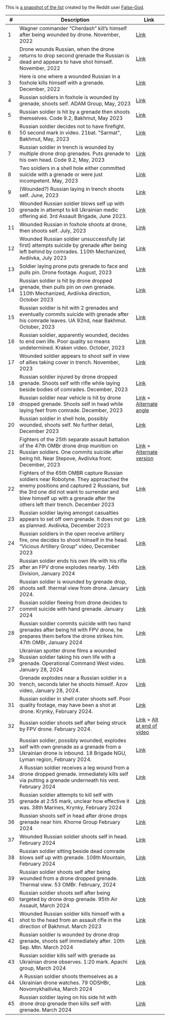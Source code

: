 This is [a snapshot of the list](https://www.reddit.com/r/UkraineWarVideoReport/comments/1bgtwe0/comment/kvamy95/?utm_source=share&utm_medium=web3x&utm_name=web3xcss&utm_term=1&utm_content=share_button) created by the Reddit user [False-God](https://www.reddit.com/user/False-God/).

| #  | Description | Link |
|----|-------------|------|
| 1  | Wagner commander “Cherdash” kill’s himself after being wounded by drone. November, 2022 | [Link](https://www.reddit.com/r/RussiaUkraineWar2022/comments/z3njyu/pmc_unit_commander_wagner_callsign_cherdash/) |
| 2  | Drone wounds Russian, when the drone returns to drop second grenade the Russian is dead and appears to have shot himself. November, 2022 | [Link](https://www.reddit.com/r/UkraineWarVideoReport/comments/z4e5js/ukrainian_drone_drops_a_grenade_on_a_russian/?utm_source=share&utm_medium=ios_app&utm_name=ioscss&utm_content=1&utm_term=1) |
| 3  | Here is one where a wounded Russian in a foxhole kills himself with a grenade. December, 2022 | [Link](https://www.reddit.com/r/CombatFootage/comments/zwa1ww/russian_soldier_pulls_the_pin_of_his_own_grenade/) |
| 4  | Russian soldiers in foxhole is wounded by grenade, shoots self. ADAM Group, May, 2023 | [Link](https://www.reddit.com/r/CombatFootage/comments/11tsui7/russian_soldier_commits_suicide_after_being_hit/?utm_source=share&utm_medium=ios_app&utm_name=ioscss&utm_content=1&utm_term=1) |
| 5  | Russian soldier is hit by a grenade then shoots themselves. Code 9.2, Bakhmut, May 2023 | [Link](https://www.reddit.com/r/UkraineRussiaReport/comments/13dpn9j/ua_pov_russian_soldier_shoots_himself_in_the_head/?utm_source=share&utm_medium=ios_app&utm_name=ioscss&utm_content=1&utm_term=1) |
| 6  | Russian soldier decides not to have firefight. 50 second mark in video. 21bat. "Sarmat", Bakhmut, May, 2023 | [Link](https://www.reddit.com/r/CombatFootage/comments/13fuall/ukrainians_from_21bat_sarmat_are_storming_russian/?utm_source=share&utm_medium=ios_app&utm_name=ioscss&utm_content=1&utm_term=1) |
| 7  | Russian soldier in trench is wounded by multiple drone drop grenades. Puts grenade to his own head. Code 9.2, May, 2023 | [Link](https://www.reddit.com/r/SlavaUkrayini/comments/13fr9or/a_russian_soldier_commits_suicide_with_his_own/?utm_source=share&utm_medium=ios_app&utm_name=ioscss&utm_content=1&utm_term=1) |
| 8  | Two soldiers in a shell hole either committed suicide with a grenade or were just incompetent. May, 2023 | [Link](https://www.reddit.com/r/UkraineWarVideoReport/comments/13vm749/while_moving_across_an_open_field_a_group_of/?utm_source=share&utm_medium=ios_app&utm_name=ioscss&utm_content=2&utm_term=1) |
| 9  | (Wounded?) Russian laying in trench shoots self. June, 2023 | [Link](https://www.reddit.com/r/DronedOrc/comments/14jl2a3/reconnaissance_drone_captured_an_orc_lying_in_a/?utm_source=share&utm_medium=ios_app&utm_name=ioscss&utm_content=2&utm_term=1) |
| 10 | Wounded Russian soldier blows self up with grenade in attempt to kill Ukrainian medic offering aid. 3rd Assault Brigade, June 2023. | [Link](https://www.reddit.com/r/UkraineWarVideoReport/comments/14q8cfi/full_footage_translated_with_the_suicide_by/?utm_source=share&utm_medium=ios_app&utm_name=ioscss&utm_content=2&utm_term=1) |
| 11 | Wounded Russian in foxhole shoots at drone, then shoots self. July, 2023 | [Link](https://www.reddit.com/r/UkraineWarVideoReport/comments/14r6j2v/wounded_russian_soldier_pulls_the_trigger_on/?utm_source=share&utm_medium=ios_app&utm_name=ioscss&utm_content=1&utm_term=1) |
| 12 | Wounded Russian soldier unsuccessfully (at first) attempts suicide by grenade after being left behind by comrades. 110th Mechanized, Avdiivka, July 2023 | [Link](https://www.reddit.com/r/UkraineRussiaReport/comments/14vroi8/ua_pov_russian_soldier_tries_to_commit_suicide/?utm_source=share&utm_medium=ios_app&utm_name=ioscss&utm_content=1&utm_term=1) |
| 13 | Soldier laying prone puts grenade to face and pulls pin. Drone footage. August, 2023 | [Link](https://reddit.com/r/UkraineWarVideoReport/s/LOtfAaCxz3) |
| 14 | Russian soldier is hit by drone dropped grenade, then pulls pin on own grenade. 110th Mechanized, Avdiivka direction, October 2023 | [Link](https://reddit.com/r/CombatFootage/s/8vJoWLghiP) |
| 15 | Russian soldier is hit with 2 grenades and eventually commits suicide with grenade after his comrade leaves. UA 92nd, near Bakhmut. October, 2023 | [Link](https://www.reddit.com/r/UkraineRussiaReport/s/A32gDnBqWs) |
| 16 | Russian soldier, apparently wounded, decides to end own life. Poor quality so means undetermined. Kraken video. October, 2023 | [Link](https://www.reddit.com/r/CombatFootage/s/VGhJZu3zKY) |
| 17 | Wounded soldier appears to shoot self in view of allies taking cover in trench. November, 2023 | [Link](https://www.reddit.com/r/CombatFootage/s/7XM538bEF3) |
| 18 | Russian soldier injured by drone dropped grenade. Shoots self with rifle while laying beside bodies of comrades. December, 2023 | [Link](https://www.reddit.com/r/UkraineRussiaReport/s/oMB4zax9GY) |
| 19 | Russian soldier near vehicle is hit by drone dropped grenade. Shoots self in head while laying feet from comrade. December, 2023 | [Link](https://www.reddit.com/r/CombatFootage/s/igzGh2l7kp) + [Alternate angle](https://www.reddit.com/r/CombatFootage/s/6lHdon88fs) |
| 20 | Russian soldier in shell hole, possibly wounded, shoots self. No further detail, December 2023 | [Link](https://www.reddit.com/r/UkraineInvasionVideos/s/OslFcU1QQI) |
| 21 | Fighters of the 25th separate assault battalion of the 47th OMBr drone drop munition on Russian soldiers. One commits suicide after being hit. Near Stepove, Avdiivka front. December, 2023 | [Link](https://www.reddit.com/r/UkraineWarVideoReport/s/JYLiSI9odz) + [Alternate version](https://www.reddit.com/r/UkraineWarVideoReport/s/REYfJ17SZ4) |
| 22 | Fighters of the 65th OMBR capture Russian soldiers near Robotyne. They approached the enemy positions and captured 2 Russians, but the 3rd one did not want to surrender and blew himself up with a grenade after the others left their trench. December 2023 | [Link](https://www.reddit.com/r/UkraineWarVideoReport/s/1zSmAjCrvc) |
| 23 | Russian soldier laying amongst casualties appears to set off own grenade. It does not go as planned. Avdiivka, December 2023 | [Link](https://www.reddit.com/r/UkraineWarVideoReport/s/XRTbmaNrDw) |
| 24 | Russian soldiers in the open receive artillery fire, one decides to shoot himself in the head. “Vicious Artillery Group” video, December 2023 | [Link](https://www.reddit.com/r/CombatFootage/s/Rbe4Gg8by0) |
| 25 | Russian soldier ends his own life with his rifle after an FPV drone explodes nearby. 14th Division, January 2024 | [Link](https://www.reddit.com/r/UkraineRussiaReport/s/jccuOoCCNr) |
| 26 | Russian soldier is wounded by grenade drop, shoots self. thermal view from drone. January 2024. | [Link](https://www.reddit.com/r/UkraineWarVideoReport/s/IaMVs5YXfy) |
| 27 | Russian soldier fleeing from drone decides to commit suicide with hand grenade. January 2024 | [Link](https://www.reddit.com/r/CombatFootage/s/B4q2wQ3N6X) |
| 28 | Russian soldier commits suicide with two hand grenades after being hit with FPV drone, he prepares them before the drone strikes him. 47th OMBr, January 2024 | [Link](https://www.reddit.com/r/CombatFootage/s/sD2JqjKo4a) |
| 29 | Ukrainian spotter drone films a wounded Russian soldier taking his own life with a grenade. Operational Command West video. January 28, 2024 | [Link](https://www.reddit.com/r/DroneCombat/s/EuwzWi4oki) |
| 30 | Grenade explodes near a Russian soldier in a trench, seconds later he shoots himself. Azov video, January 28, 2024. | [Link](https://www.reddit.com/r/DroneCombat/s/XZk43bxqJq) |
| 31 | Russian soldier in shell crater shoots self. Poor quality footage, may have been a shot at drone. Krynky, February 2024. | [Link](https://www.reddit.com/r/UkraineRussiaReport/s/shlb8rrKzd) |
| 32 | Russian soldier shoots self after being struck by FPV drone. February 2024. | [Link](https://www.reddit.com/r/UkraineWarVideoReport/s/PwzWQiFOAJ) + [Alt at end of video](https://www.reddit.com/r/CombatFootage/s/7qXeddRBWJ) |
| 33 | Russian soldier, possibly wounded, explodes self with own grenade as a grenade from a Ukrainian drone is inbound. 18 Brigade NGU, Lyman region, February 2024. | [Link](https://www.reddit.com/r/CombatFootage/s/ZFPzdmlmds) |
| 34 | A Russian soldier receives a leg wound from a drone dropped grenade. immediately kills self via putting a grenade underneath his vest. February 2024 | [Link](https://www.reddit.com/r/DroneCombat/s/7Cni9pgAsy) |
| 35 | Russian soldier attempts to kill self with grenade at 2:55 mark, unclear how effective it was. 38th Marines, Krynky, February 2024 | [Link](https://www.reddit.com/r/UkraineWarVideoReport/s/sI1EZjEMAs) |
| 36 | Russian shoots self in head after drone drops grenade near him. Khorne Group February 2024 | [Link](https://www.reddit.com/r/CombatFootage/s/Dixa0Hj0uU) |
| 37 | Wounded Russian soldier shoots self in head. February 2024 | [Link](https://www.reddit.com/r/DroneCombat/s/yNgWNKINzy) |
| 38 | Russian soldier sitting beside dead comrade blows self up with grenade. 108th Mountain, February 2024 | [Link](https://www.reddit.com/r/DroneCombat/s/xB1ss6aQIc) |
| 39 | Russian soldier shoots self after being wounded from a drone dropped grenade. Thermal view. 53 OMBr. February, 2024 | [Link](https://www.reddit.com/r/DroneCombat/s/upzxynSJOd) |
| 40 | Russian soldier shoots self after being targeted by drone drop grenade. 95th Air Assault, March 2024 | [Link](https://www.reddit.com/r/DroneCombat/s/V94Lncs63R) |
| 41 | Wounded Russian soldier kills himself with a shot to the head from an assault rifle in the direction of Bakhmut. March 2023 | [Link](https://www.reddit.com/r/UkraineWarVideoReport/s/lMaHszdSy8) |
| 42 | Russian soldier is wounded by drone drop grenade, shoots self immediately after. 10th Sep. Mtn. March 2024 | [Link](https://www.reddit.com/r/DroneCombat/s/x3tsRnSJ0N) |
| 43 | Russian soldier kills self with grenade as Ukrainian drone observes. 1:20 mark. Apachi group, March 2024 | [Link](https://www.reddit.com/r/DroneCombat/s/VitwttFxXs) |
| 44 | A Russian soldier shoots themselves as a Ukrainian drone watches. 79 ODSHBr, Novomykhailivka, March 2024 | [Link](https://www.reddit.com/r/UkraineWarVideoReport/s/zy2QB3UiSJ) |
| 45 | Russian soldier laying on his side hit with drone drop grenade then kills self with grenade. March 2024 | [Link](https://www.reddit.com/r/DroneCombat/s/LpEobiLd1z) |
